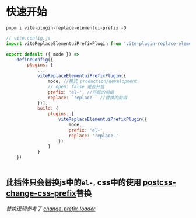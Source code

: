 # 快速开始

``` shell
pnpm i vite-plugin-replace-elementui-prefix -D
```
``` js
// vite.config.js
import viteReplaceElementuiPrefixPlugin from 'vite-plugin-replace-elementui-prefix';

export default ({ mode }) =>
    defineConfig({
        plugins: [
            ...
            viteReplaceElementuiPrefixPlugin({
                mode, //模式 production/development
                // open: false 是否开启
                prefix: 'el-', //匹配的前缀
                replace: `replace-` //替换的前缀
            })],
            build: {
                plugins: [
                    viteReplaceElementuiPrefixPlugin({
                        mode,
                        prefix: 'el-',
                        replace: 'replace-'
                    })
                ]
            }
    })
            
```

## 此插件只会替换js中的`el-`, css中的使用 [postcss-change-css-prefix](https://www.npmjs.com/package/postcss-change-css-prefix)替换
*替换逻辑参考了 [change-prefix-loader](https://www.npmjs.com/package/change-prefix-loader)*
